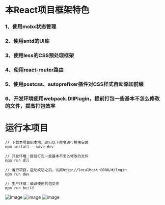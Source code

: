 # 本React项目框架特色
### 1、使用mobx状态管理
### 2、使用antd的UI库
### 3、使用less的CSS预处理框架
### 4、使用react-router路由
### 5、使用postcss、autoprefixer插件对CSS样式自动添加前缀
### 6、开发环境使用webpack.DllPlugin，提前打包一些基本不怎么修改的文件，提高打包效率

# 运行本项目
```
// 下载本项目到本地，运行以下命令进行模块安装
npm install --save-dev

// 开发环境：提前打包一些基本不怎么修改的文件
npm run dll

// 运行项目，启动成功之后，访问http://localhost:8088/#/login
npm run dev

// 生产环境：编译使用的包文件
npm run build
```
![image](https://github.com/panyefan/react_webpack4/tree/master/src/images/1.png)
![image](https://github.com/panyefan/react_webpack4/tree/master/src/images/2.png)
![image](https://github.com/panyefan/react_webpack4/tree/master/src/images/3.png)